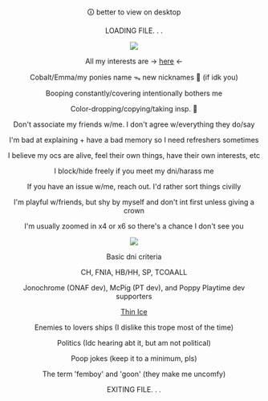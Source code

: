 <div align="center">

🛈 better to view on desktop

LOADING FILE. . .

![](https://i.imgur.com/nuJZj8v.png)

All my interests are -> [here](https://github.com/cobaltpngsituation/thefootsoldier) <-

Cobalt/Emma/my ponies name ᯓ new nicknames 🚫 (if idk you)

Booping constantly/covering intentionally bothers me

Color-dropping/copying/taking insp. 🚫

Don't associate my friends w/me. I don't agree w/everything they do/say

I'm bad at explaining + have a bad memory so I need refreshers sometimes

I believe my ocs are alive, feel their own things, have their own interests, etc

I block/hide freely if you meet my dni/harass me

If you have an issue w/me, reach out. I'd rather sort things civilly

I'm playful w/friends, but shy by myself and don't int first unless giving a crown

I'm usually zoomed in x4 or x6 so there's a chance I don't see you

![](https://i.imgur.com/Q93gACM.png)

Basic dni criteria

CH, FNIA, HB/HH, SP, TCOAALL

Jonochrome (ONAF dev), McPig (PT dev), and Poppy Playtime dev supporters

<ins>Thin Ice</ins>

Enemies to lovers ships (I dislike this trope most of the time)

Politics (Idc hearing abt it, but am not political)

Poop jokes (keep it to a minimum, pls)

The term 'femboy' and 'goon' (they make me uncomfy)

EXITING FILE. . .
